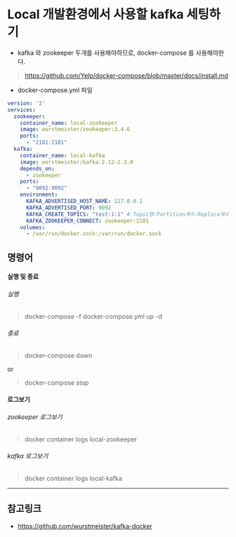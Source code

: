 # Local 개발환경에서 사용할 kafka 세팅하기
- kafka 와 zookeeper 두개를 사용해야하므로, docker-compose 를 사용해야한다.

> https://github.com/Yelp/docker-compose/blob/master/docs/install.md

- docker-compose.yml 파일
```yaml
version: '2'
services:
  zookeeper:
    container_name: local-zookeeper
    image: wurstmeister/zookeeper:3.4.6
    ports:
      - "2181:2181"
  kafka:
    container_name: local-kafka
    image: wurstmeister/kafka:2.12-2.3.0
    depends_on:
      - zookeeper
    ports:
      - "9092:9092"
    environment:
      KAFKA_ADVERTISED_HOST_NAME: 127.0.0.1
      KAFKA_ADVERTISED_PORT: 9092
      KAFKA_CREATE_TOPICS: "test:1:1" # Topic명:Partition개수:Replica개수
      KAFKA_ZOOKEEPER_CONNECT: zookeeper:2181
    volumes:
      - /var/run/docker.sock:/var/run/docker.sock
```

## 명령어
#### 실행 및 종료

###### 실행
> docker-compose -f docker-compose.yml up -d

###### 종료

> docker-compose down

or

> docker-compose stop

#### 로그보기

###### zookeeper 로그보기

> docker container logs local-zookeeper

###### kafka 로그보기

> docker container logs local-kafka


---
## 참고링크 
- https://github.com/wurstmeister/kafka-docker
